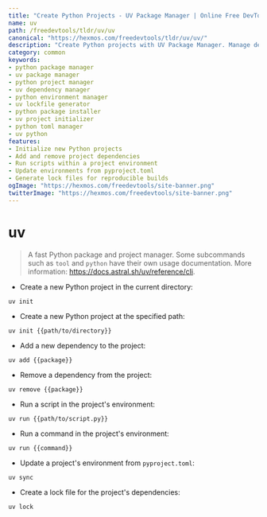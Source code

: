 ```yaml
---
title: "Create Python Projects - UV Package Manager | Online Free DevTools by Hexmos"
name: uv
path: /freedevtools/tldr/uv/uv
canonical: "https://hexmos.com/freedevtools/tldr/uv/uv/"
description: "Create Python projects with UV Package Manager. Manage dependencies, lockfiles, and environments with this fast and efficient tool. Free online tool, no registration required."
category: common
keywords:
- python package manager
- uv package manager
- python project manager
- uv dependency manager
- python environment manager
- uv lockfile generator
- python package installer
- uv project initializer
- python toml manager
- uv python
features:
- Initialize new Python projects
- Add and remove project dependencies
- Run scripts within a project environment
- Update environments from pyproject.toml
- Generate lock files for reproducible builds
ogImage: "https://hexmos.com/freedevtools/site-banner.png"
twitterImage: "https://hexmos.com/freedevtools/site-banner.png"
---
```


# uv

> A fast Python package and project manager.
> Some subcommands such as `tool` and `python` have their own usage documentation.
> More information: <https://docs.astral.sh/uv/reference/cli>.

- Create a new Python project in the current directory:

`uv init`

- Create a new Python project at the specified path:

`uv init {{path/to/directory}}`

- Add a new dependency to the project:

`uv add {{package}}`

- Remove a dependency from the project:

`uv remove {{package}}`

- Run a script in the project's environment:

`uv run {{path/to/script.py}}`

- Run a command in the project's environment:

`uv run {{command}}`

- Update a project's environment from `pyproject.toml`:

`uv sync`

- Create a lock file for the project's dependencies:

`uv lock`
